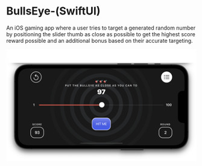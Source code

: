 # BullsEye-(SwiftUI)

An iOS gaming app where a user tries to target a generated random number by positioning the slider thumb as close as possible to get the highest score reward possible and an additional bonus based on their accurate targeting. 




![Screenshot](pic.png)

